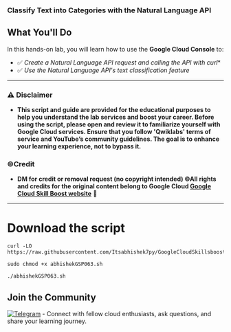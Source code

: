 

### Classify Text into Categories with the Natural Language API




## What You'll Do  

In this hands-on lab, you will learn how to use the **Google Cloud Console** to:  

- ✅ *Create a Natural Language API request and calling the API with curl**  
- ✅ *Use the Natural Language API's text classification feature*  

---


### ⚠️ Disclaimer
- **This script and guide are provided for  the educational purposes to help you understand the lab services and boost your career. Before using the script, please open and review it to familiarize yourself with Google Cloud services. Ensure that you follow 'Qwiklabs' terms of service and YouTube’s community guidelines. The goal is to enhance your learning experience, not to bypass it.**

### ©Credit
- **DM for credit or removal request (no copyright intended) ©All rights and credits for the original content belong to Google Cloud [Google Cloud Skill Boost website](https://www.cloudskillsboost.google/)** 🙏

---
# Download the script

```
curl -LO https://raw.githubusercontent.com/Itsabhishek7py/GoogleCloudSkillsboost/refs/heads/main/Classify%20Text%20into%20Categories%20with%20the%20Natural%20Language%20API/abhishekGSP063.sh

sudo chmod +x abhishekGSP063.sh

./abhishekGSP063.sh

```



## Join the Community

[![Telegram](https://img.shields.io/badge/Join-Telegram_Group-blue?style=for-the-badge&logo=telegram)](https://t.me/+gBcgRTlZLyM4OGI1) - Connect with fellow cloud enthusiasts, ask questions, and share your learning journey.
